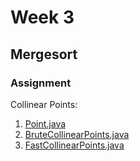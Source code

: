 # Week 3

## Mergesort

### Assignment

Collinear Points:

1. [Point.java](https://github.com/seineo/Algorithms/blob/master/Part1/week3/Point.java)
2. [BruteCollinearPoints.java](https://github.com/seineo/Algorithms/blob/master/Part1/week3/BruteCollinearPoints.java)
3. [FastCollinearPoints.java](https://github.com/seineo/Algorithms/blob/master/Part1/week3/FastCollinearPoints.java)